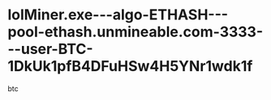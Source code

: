 # lolMiner.exe---algo-ETHASH---pool-ethash.unmineable.com-3333---user-BTC-1DkUk1pfB4DFuHSw4H5YNr1wdk1f
btc
